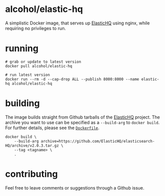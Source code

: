 # alcohol/elastic-hq

A simplistic Docker image, that serves up [ElasticHQ] using nginx, while requiring no privileges to run.

# running

```
# grab or update to latest version
docker pull alcohol/elastic-hq

# run latest version
docker run --rm -d --cap-drop ALL --publish 8000:8000 --name elastic-hq alcohol/elastic-hq
```

# building

The image builds straight from Github tarballs of the [ElasticHQ] project.
The archive you want to use can be specified as a `--build-arg` to `docker build`. For further details,
please see the [`Dockerfile`](Dockerfile).

```
docker build \
    --build-arg archive=https://github.com/ElasticHQ/elasticsearch-HQ/archive/v2.0.3.tar.gz \
    --tag <tagname> \
    .
```

# contributing

Feel free to leave comments or suggestions through a Github issue.


[ElasticHQ]: http://www.elastichq.org
